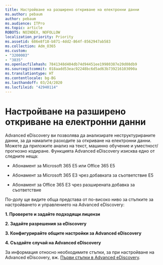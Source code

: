 ```yaml
---
title: Настройване на разширено откриване на електронни данни
ms.author: pebaum
author: pebaum
ms.audience: ITPro
ms.topic: article
ROBOTS: NOINDEX, NOFOLLOW
localization_priority: Priority
ms.assetid: 686e8f18-b871-4dd2-864f-8562947ab583
ms.collection: Adm_O365
ms.custom:
- "3200003"
- "3835"
ms.openlocfilehash: 7841348d404db74d94451ee19980387e20d08db9
ms.sourcegitcommit: 018aadd53eac92248bc6d5ad63b739216103090a
ms.translationtype: HT
ms.contentlocale: bg-BG
ms.lasthandoff: 03/24/2020
ms.locfileid: "42940114"
---
```

# <a name="set-up-advanced-ediscovery"></a>Настройване на разширено откриване на електронни данни

Advanced eDiscovery ви позволява да анализирате неструктурираните данни, за да намалите разходите за откриване на електронни данни. Можете да приложите анализ на текст, машинно обучение и уместност/прогнозно кодиране.  Функцията Advanced eDiscovery изисква едно от следните неща:

- Абонамент за Microsoft 365 E5 или Office 365 E5

- Абонамент за Microsoft 365 E3 чрез добавката за съответствие E5

- Абонамент за Office 365 E3 чрез разширената добавка за съответствие

По-долу ще видите обща представа от по-високо ниво за стъпките за настройването и управлението на Advanced eDiscovery:

**1. Проверете и задайте подходящи лицензи**

**2. Задайте разрешения за eDiscovery**

**3. Конфигурирайте общите настройки за Advanced eDiscovery**

**4. Създайте случай на Advanced eDiscovery**

За информация относно необходимите стъпки, за  при настройване на Advanced eDiscovery, вж. [Първи стъпки в Advanced eDiscovery](https://docs.microsoft.com/microsoft-365/compliance/get-started-with-advanced-ediscovery?view=o365-worldwide).
